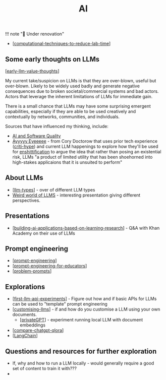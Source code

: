 ﻿---
title: AI
type: note
tags:
- AI
---


!!! note "🚧  Under renovation"

- [[computational-techniques-to-reduce-lab-time]]

## Some early thoughts on LLMs

[[early-llm-value-thoughts]]

My current take/suspicion on LLMs is that they are over-blown, useful but over-blown. Likely to be widely used badly and generate negative consequences due to broken societal/commercial systems and bad actors. Actors that leverage the inherent limitations of LLMs for immediate gain. 

There is a small chance that LLMs may have some surprising emergent capabilities, especially if they are able to be used creatively and contextually by networks, communities, and individuals.

Sources that have influenced my thinking, include:

- [AI and Software Quality](https://softwarecrisis.dev/letters/ai-and-software-quality/)
- [Ayyyyy Eyeeeee](https://doctorow.medium.com/ayyyyyy-eyeeeee-4ac92fa2eed) - from Cory Doctorow that uses prior tech experience ([criti-hype](https://sts-news.medium.com/youre-doing-it-wrong-notes-on-criticism-and-technology-hype-18b08b4307e5)) and current LLM happenings to explore how they'll be used for [enshittification](https://pluralistic.net/2023/01/21/potemkin-ai/#hey-guys) to argue the idea that rather than posing an existential risk, LLMs "a product of limited utility that has been shoehorned into high-stakes applicaions that it is unsuited to perform"

## About LLMs

- [[llm-types]] - over of different LLM types
- [Weird world of LLMS](https://simonwillison.net/2023/Aug/3/weird-world-of-llms/) - interesting presentation giving different perspectives.

## Presentations 

- [[building-ai-applications-based-on-learning-research]] - Q&A with Khan Academy on their use of LLMs

## Prompt engineering

- [[prompt-engineering]]
- [[prompt-engineering-for-educators]]
- [[problem-prompts]]

## Explorations

- [[first-llm-api-experiments]] - Figure out how and if basic APIs for LLMs can be used to "template" prompt engineering
- [[customising-llms]] - if and how do you customise a LLM using your own documents.
	- [[privateGPT]] - experiment running local LLM with document embeddings
- [[compare-chatgpt-qlora]]
- [[LangChain]]

## Questions and resources for further exploration

- If, why and how to run a LLM locally - would generally require a good set of content to train it with???
- 

[//begin]: # "Autogenerated link references for markdown compatibility"
[computational-techniques-to-reduce-lab-time]: research/computational-techniques-to-reduce-lab-time "Computational techniques to reduce lab time"
[early-llm-value-thoughts]: early-llm-value-thoughts "Early LLMm value thoughts"
[llm-types]: llm-types "LLM Types"
[building-ai-applications-based-on-learning-research]: building-ai-applications-based-on-learning-research "Building AI applications based on learning research"
[prompt-engineering]: prompt-engineering "Prompt engineering"
[prompt-engineering-for-educators]: prompt-engineering-for-educators "prompt-engineering-for-educators"
[problem-prompts]: problem-prompts "Problem prompts"
[first-llm-api-experiments]: explorations/first-llm-api-experiments "First experiments with LLM APIs"
[customising-llms]: explorations/customising-llms "Customising LLMs"
[privateGPT]: explorations/privateGPT "PrivateGPT"
[compare-chatgpt-qlora]: explorations/compare-chatgpt-qlora "Explorations in comparing ChatGPT & QLoRA"
[LangChain]: explorations/LangChain "LangChain"
[//end]: # "Autogenerated link references"